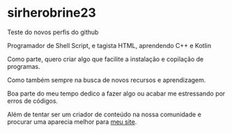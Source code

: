 # sirherobrine23
Teste do novos perfis do github

Programador de Shell Script, e tagista HTML, aprendendo C++ e Kotlin

Como parte, quero criar algo que facilite a instalação e copilação de programas.

Como também sempre na busca de novos recursos e aprendizagem.

Boa parte do meu tempo dedico a fazer algo ou acabar me estressando por erros de códigos.

Além de tentar ser um criador de conteúdo na nossa comunidade e procurar uma aparecia melhor para [meu site](https://sirherobrine23.org).
